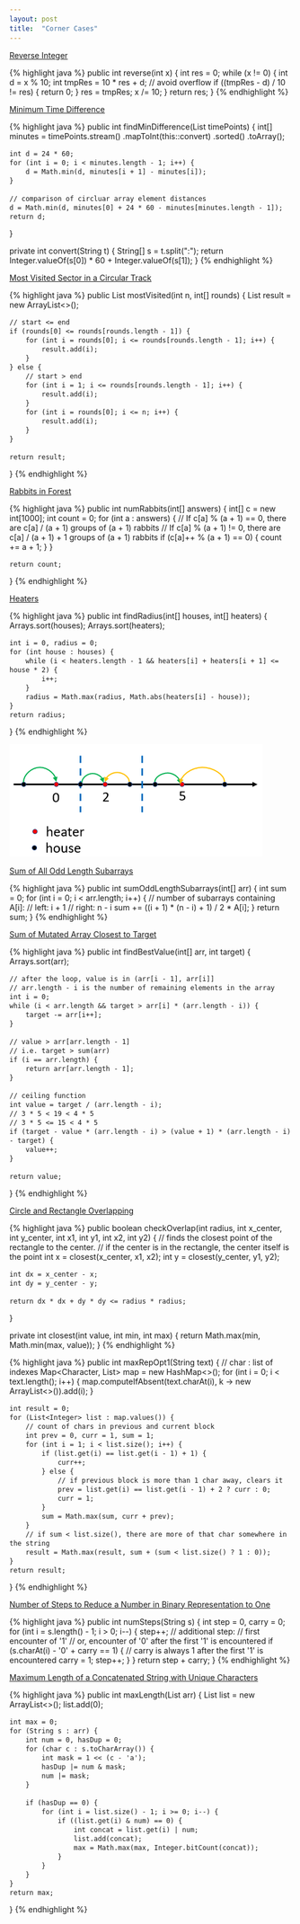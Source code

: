 ```yaml
---
layout: post
title:  "Corner Cases"
---
```

[Reverse Integer][reverse-integer]

{% highlight java %}
public int reverse(int x) {
    int res = 0;
    while (x != 0) {
        int d = x % 10;
        int tmpRes = 10 * res + d;
        // avoid overflow
        if ((tmpRes - d) / 10 != res) {
            return 0;
        }
        res = tmpRes;
        x /= 10;
    }
    return res;
}
{% endhighlight %}

[Minimum Time Difference][minimum-time-difference]

{% highlight java %}
public int findMinDifference(List<String> timePoints) {
    int[] minutes = timePoints.stream()
        .mapToInt(this::convert)
        .sorted()
        .toArray();

    int d = 24 * 60;
    for (int i = 0; i < minutes.length - 1; i++) {
        d = Math.min(d, minutes[i + 1] - minutes[i]);
    }

    // comparison of circluar array element distances
    d = Math.min(d, minutes[0] + 24 * 60 - minutes[minutes.length - 1]);
    return d;
}

private int convert(String t) {
    String[] s = t.split(":");
    return Integer.valueOf(s[0]) * 60 + Integer.valueOf(s[1]);
}
{% endhighlight %}

[Most Visited Sector in a Circular Track][most-visited-sector-in-a-circular-track]

{% highlight java %}
public List<Integer> mostVisited(int n, int[] rounds) {
    List<Integer> result = new ArrayList<>();

    // start <= end
    if (rounds[0] <= rounds[rounds.length - 1]) {
        for (int i = rounds[0]; i <= rounds[rounds.length - 1]; i++) {
            result.add(i);
        }
    } else {
        // start > end
        for (int i = 1; i <= rounds[rounds.length - 1]; i++) {
            result.add(i);
        }   
        for (int i = rounds[0]; i <= n; i++) {
            result.add(i);
        } 
    }

    return result;
}
{% endhighlight %}

[Rabbits in Forest][rabbits-in-forest]

{% highlight java %}
public int numRabbits(int[] answers) {
    int[] c = new int[1000];
    int count = 0;
    for (int a : answers) {
        // If c[a] % (a + 1) == 0, there are c[a] / (a + 1) groups of (a + 1) rabbits
        // If c[a] % (a + 1) != 0, there are c[a] / (a + 1) + 1 groups of (a + 1) rabbits
        if (c[a]++ % (a + 1) == 0) {
            count += a + 1;
        }
    }

    return count;
}
{% endhighlight %}

[Heaters][heaters]

{% highlight java %}
public int findRadius(int[] houses, int[] heaters) {
    Arrays.sort(houses);
    Arrays.sort(heaters);

    int i = 0, radius = 0;
    for (int house : houses) {
        while (i < heaters.length - 1 && heaters[i] + heaters[i + 1] <= house * 2) {
            i++;
        }
        radius = Math.max(radius, Math.abs(heaters[i] - house));
    }
    return radius;
}
{% endhighlight %}

![Heaters](/assets/heaters.png)

[Sum of All Odd Length Subarrays][sum-of-all-odd-length-subarrays]

{% highlight java %}
public int sumOddLengthSubarrays(int[] arr) {
    int sum = 0;
    for (int i = 0; i < arr.length; i++) {
        // number of subarrays containing A[i]:
        // left: i + 1
        // right: n - i
        sum += ((i + 1) * (n - i) + 1) / 2 * A[i];
    }
    return sum;
}
{% endhighlight %}

[Sum of Mutated Array Closest to Target][sum-of-mutated-array-closest-to-target]

{% highlight java %}
public int findBestValue(int[] arr, int target) {
    Arrays.sort(arr);

    // after the loop, value is in (arr[i - 1], arr[i]]
    // arr.length - i is the number of remaining elements in the array
    int i = 0;
    while (i < arr.length && target > arr[i] * (arr.length - i)) {
        target -= arr[i++];
    }

    // value > arr[arr.length - 1]
    // i.e. target > sum(arr)
    if (i == arr.length) {
        return arr[arr.length - 1];
    }

    // ceiling function
    int value = target / (arr.length - i);
    // 3 * 5 < 19 < 4 * 5
    // 3 * 5 <= 15 < 4 * 5
    if (target - value * (arr.length - i) > (value + 1) * (arr.length - i) - target) {
        value++;
    }

    return value;
}
{% endhighlight %}

[Circle and Rectangle Overlapping][circle-and-rectangle-overlapping]

{% highlight java %}
public boolean checkOverlap(int radius, int x_center, int y_center, int x1, int y1, int x2, int y2) {
    // finds the closest point of the rectangle to the center.
    // if the center is in the rectangle, the center itself is the point
    int x = closest(x_center, x1, x2);
    int y = closest(y_center, y1, y2);

    int dx = x_center - x;
    int dy = y_center - y;

    return dx * dx + dy * dy <= radius * radius;
}

private int closest(int value, int min, int max) {
    return Math.max(min, Math.min(max, value));
}
{% endhighlight %}

[][swap-for-longest-repeated-character-substring]

{% highlight java %}
public int maxRepOpt1(String text) {
    // char : list of indexes
    Map<Character, List<Integer>> map = new HashMap<>();
    for (int i = 0; i < text.length(); i++) {
        map.computeIfAbsent(text.charAt(i), k -> new ArrayList<>()).add(i);
    }

    int result = 0;
    for (List<Integer> list : map.values()) {
        // count of chars in previous and current block
        int prev = 0, curr = 1, sum = 1;
        for (int i = 1; i < list.size(); i++) {
            if (list.get(i) == list.get(i - 1) + 1) {
                curr++;
            } else {
                // if previous block is more than 1 char away, clears it
                prev = list.get(i) == list.get(i - 1) + 2 ? curr : 0;
                curr = 1;
            }
            sum = Math.max(sum, curr + prev);
        }
        // if sum < list.size(), there are more of that char somewhere in the string 
        result = Math.max(result, sum + (sum < list.size() ? 1 : 0));
    }
    return result;
}
{% endhighlight %}

[Number of Steps to Reduce a Number in Binary Representation to One][number-of-steps-to-reduce-a-number-in-binary-representation-to-one]

{% highlight java %}
public int numSteps(String s) {
    int step = 0, carry = 0;
    for (int i = s.length() - 1; i > 0; i--) {
        step++;
        // additional step:
        // first encounter of '1'
        // or, encounter of '0' after the first '1' is encountered
        if (s.charAt(i) - '0' + carry == 1) {
            // carry is always 1 after the first '1' is encountered
            carry = 1;
            step++;
        }
    }
    return step + carry;
}
{% endhighlight %}

[Maximum Length of a Concatenated String with Unique Characters][maximum-length-of-a-concatenated-string-with-unique-characters]

{% highlight java %}
public int maxLength(List<String> arr) {
    List<Integer> list = new ArrayList<>();
    list.add(0);

    int max = 0;
    for (String s : arr) {
        int num = 0, hasDup = 0;
        for (char c : s.toCharArray()) {
            int mask = 1 << (c - 'a');
            hasDup |= num & mask;
            num |= mask;
        }

        if (hasDup == 0) {
            for (int i = list.size() - 1; i >= 0; i--) {
                if ((list.get(i) & num) == 0) {
                    int concat = list.get(i) | num;
                    list.add(concat);
                    max = Math.max(max, Integer.bitCount(concat));
                }
            }
        }
    }
    return max;
}
{% endhighlight %}

[circle-and-rectangle-overlapping]: https://leetcode.com/problems/circle-and-rectangle-overlapping/
[heaters]: https://leetcode.com/problems/heaters/
[maximum-length-of-a-concatenated-string-with-unique-characters]: https://leetcode.com/problems/maximum-length-of-a-concatenated-string-with-unique-characters/
[minimum-time-difference]: https://leetcode.com/problems/minimum-time-difference/
[most-visited-sector-in-a-circular-track]: https://leetcode.com/problems/most-visited-sector-in-a-circular-track/
[number-of-steps-to-reduce-a-number-in-binary-representation-to-one]: https://leetcode.com/problems/number-of-steps-to-reduce-a-number-in-binary-representation-to-one/
[rabbits-in-forest]: https://leetcode.com/problems/rabbits-in-forest/
[reverse-integer]: https://leetcode.com/problems/reverse-integer/
[sum-of-all-odd-length-subarrays]: https://leetcode.com/problems/sum-of-all-odd-length-subarrays/
[sum-of-mutated-array-closest-to-target]: https://leetcode.com/problems/sum-of-mutated-array-closest-to-target/
[swap-for-longest-repeated-character-substring]: https://leetcode.com/problems/swap-for-longest-repeated-character-substring/
